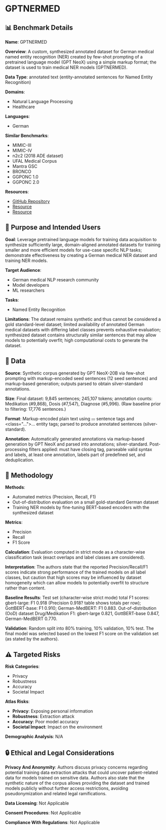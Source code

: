 # GPTNERMED

## 📊 Benchmark Details

**Name**: GPTNERMED

**Overview**: A custom, synthesized annotated dataset for German medical named entity recognition (NER) created by few-shot prompting of a pretrained language model (GPT NeoX) using a simple markup format; the dataset is used to train medical NER models (GPTNERMED).

**Data Type**: annotated text (entity-annotated sentences for Named Entity Recognition)

**Domains**:
- Natural Language Processing
- Healthcare

**Languages**:
- German

**Similar Benchmarks**:
- MIMIC-III
- MIMIC-IV
- n2c2 (2018 ADE dataset)
- UFAL Medical Corpus
- Mantra GSC
- BRONCO
- GGPONC 1.0
- GGPONC 2.0

**Resources**:
- [GitHub Repository](https://github.com/frankkramer-lab/GPTNERMED)
- [Resource](https://huggingface.co/smanjil/German-MedBERT)
- [Resource](https://ufal.mff.cuni.cz/ufal_medical_corpus)

## 🎯 Purpose and Intended Users

**Goal**: Leverage pretrained language models for training data acquisition to synthesize sufficiently large, domain-aligned annotated datasets for training smaller and more efficient models for use-case specific NLP tasks; demonstrate effectiveness by creating a German medical NER dataset and training NER models.

**Target Audience**:
- German medical NLP research community
- Model developers
- ML researchers

**Tasks**:
- Named Entity Recognition

**Limitations**: The dataset remains synthetic and thus cannot be considered a gold standard-level dataset; limited availability of annotated German medical datasets with differing label classes prevents exhaustive evaluation; synthesized dataset contains structurally similar sentences that may allow models to potentially overfit; high computational costs to generate the dataset.

## 💾 Data

**Source**: Synthetic corpus generated by GPT NeoX-20B via few-shot prompting with markup-encoded seed sentences (12 seed sentences) and markup-based generation; outputs parsed to obtain silver-standard annotations.

**Size**: Final dataset: 9,845 sentences; 245,107 tokens; annotation counts: Medikation (#9,868), Dosis (#7,547), Diagnose (#5,996). (Raw baseline prior to filtering: 17,776 sentences.)

**Format**: Markup-encoded plain text using <s>...</s> sentence tags and <class="...">...</class> entity tags; parsed to produce annotated sentences (silver-standard).

**Annotation**: Automatically generated annotations via markup-based generation by GPT NeoX and parsed into annotations; silver-standard. Post-processing filters applied: must have closing </s> tag, parseable valid syntax and labels, at least one annotation, labels part of predefined set, and deduplication.

## 🔬 Methodology

**Methods**:
- Automated metrics (Precision, Recall, F1)
- Out-of-distribution evaluation on a small gold-standard German dataset
- Training NER models by fine-tuning BERT-based encoders with the synthesized dataset

**Metrics**:
- Precision
- Recall
- F1 Score

**Calculation**: Evaluation computed in strict mode as a character-wise classification task (exact overlaps and label classes are considered).

**Interpretation**: The authors state that the reported Precision/Recall/F1 scores indicate strong performance of the trained models on all label classes, but caution that high scores may be influenced by dataset homogeneity which can allow models to potentially overfit to structure rather than content.

**Baseline Results**: Test set (character-wise strict mode) total F1 scores: gbert-large: F1 0.918 (Precision 0.918? table shows totals per row); GottBERT-base: F1 0.910; German-MedBERT: F1 0.883. Out-of-distribution (OoD) dataset Drug/Medikation F1: gbert-large 0.821, GottBERT-base 0.847, German-MedBERT 0.770.

**Validation**: Random split into 80% training, 10% validation, 10% test. The final model was selected based on the lowest F1 score on the validation set (as stated by the authors).

## ⚠️ Targeted Risks

**Risk Categories**:
- Privacy
- Robustness
- Accuracy
- Societal Impact

**Atlas Risks**:
- **Privacy**: Exposing personal information
- **Robustness**: Extraction attack
- **Accuracy**: Poor model accuracy
- **Societal Impact**: Impact on the environment

**Demographic Analysis**: N/A

## 🔒 Ethical and Legal Considerations

**Privacy And Anonymity**: Authors discuss privacy concerns regarding potential training data extraction attacks that could uncover patient-related data for models trained on sensitive data. Authors also state that the synthetic nature of the corpus allows providing the dataset and trained models publicly without further access restrictions, avoiding pseudonymization and related legal ramifications.

**Data Licensing**: Not Applicable

**Consent Procedures**: Not Applicable

**Compliance With Regulations**: Not Applicable
